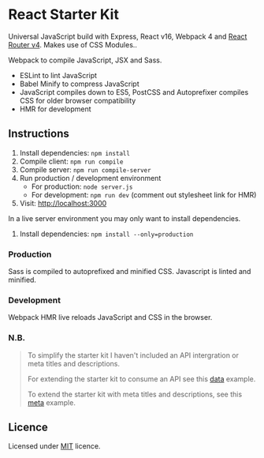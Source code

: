 # React Starter Kit

Universal JavaScript build with Express, React v16, Webpack 4 and [React Router v4](https://reacttraining.com/react-router/). Makes use of CSS Modules..

Webpack to compile JavaScript, JSX and Sass.
* ESLint to lint JavaScript
* Babel Minify to compress JavaScript
* JavaScript compiles down to ES5, PostCSS and Autoprefixer compiles CSS for older browser compatibility
* HMR for development

## Instructions

1. Install dependencies: `npm install`
1. Compile client: `npm run compile`
1. Compile server: `npm run compile-server`
1. Run production / development environment
    * For production: `node server.js`
    * For development: `npm run dev` (comment out stylesheet link for HMR)
1. Visit: [http://localhost:3000](http://localhost:3000)

In a live server environment you may only want to install dependencies.
1. Install dependencies: `npm install --only=production`

### Production

Sass is compiled to autoprefixed and minified CSS. Javascript is linted and minified.

### Development

Webpack HMR live reloads JavaScript and CSS in the browser.

### N.B.

> To simplify the starter kit I haven't included an API intergration or meta titles and descriptions.
>
> For extending the starter kit to consume an API see this [data](https://github.com/mauricevancooten/react/tree/master/data) example.
>
> To extend the starter kit with meta titles and descriptions, see this [meta](https://github.com/mauricevancooten/react/tree/master/meta) example.

## Licence

Licensed under [MIT](https://opensource.org/licenses/MIT) licence.
